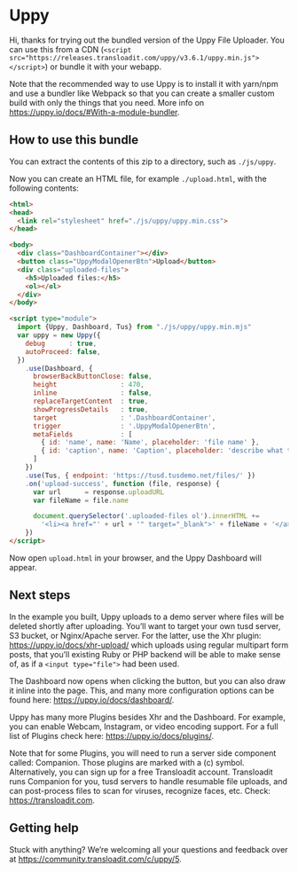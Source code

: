 # Uppy

Hi, thanks for trying out the bundled version of the Uppy File Uploader. You can use
this from a CDN (`<script src="https://releases.transloadit.com/uppy/v3.6.1/uppy.min.js"></script>`) or bundle it with your webapp.

Note that the recommended way to use Uppy is to install it with yarn/npm and use a
bundler like Webpack so that you can create a smaller custom build with only the
things that you need. More info on <https://uppy.io/docs/#With-a-module-bundler>.

## How to use this bundle

You can extract the contents of this zip to a directory, such as `./js/uppy`.

Now you can create an HTML file, for example `./upload.html`, with the following contents:

```html
<html>
<head>
  <link rel="stylesheet" href="./js/uppy/uppy.min.css">
</head>

<body>
  <div class="DashboardContainer"></div>
  <button class="UppyModalOpenerBtn">Upload</button>
  <div class="uploaded-files">
    <h5>Uploaded files:</h5>
    <ol></ol>
  </div>
</body>

<script type="module">
  import {Uppy, Dashboard, Tus} from "./js/uppy/uppy.min.mjs"
  var uppy = new Uppy({
    debug      : true,
    autoProceed: false,
  })
    .use(Dashboard, {
      browserBackButtonClose: false,
      height                : 470,
      inline                : false,
      replaceTargetContent  : true,
      showProgressDetails   : true,
      target                : '.DashboardContainer',
      trigger               : '.UppyModalOpenerBtn',
      metaFields            : [
        { id: 'name', name: 'Name', placeholder: 'file name' },
        { id: 'caption', name: 'Caption', placeholder: 'describe what the image is about' }
      ]
    })
    .use(Tus, { endpoint: 'https://tusd.tusdemo.net/files/' })
    .on('upload-success', function (file, response) {
      var url      = response.uploadURL
      var fileName = file.name

      document.querySelector('.uploaded-files ol').innerHTML +=
        '<li><a href="' + url + '" target="_blank">' + fileName + '</a></li>'
    })
</script>
```

Now open `upload.html` in your browser, and the Uppy Dashboard will appear.

## Next steps

In the example you built, Uppy uploads to a demo server where files will be deleted
shortly after uploading. You’ll want to target your own tusd server, S3 bucket, or Nginx/Apache server. For the latter, use the Xhr plugin: <https://uppy.io/docs/xhr-upload/> which uploads using regular multipart form posts, that you’ll existing Ruby or PHP backend will be able to make sense of, as if a `<input type="file">` had been used.

The Dashboard now opens when clicking the button, but you can also draw it inline into the page. This, and many more configuration options can be found here: <https://uppy.io/docs/dashboard/>.

Uppy has many more Plugins besides Xhr and the Dashboard. For example, you can enable Webcam, Instagram, or video encoding support. For a full list of Plugins check here: <https://uppy.io/docs/plugins/>.

Note that for some Plugins, you will need to run a server side component called: Companion. Those plugins are marked with a (c) symbol. Alternatively, you can sign up for a free Transloadit account. Transloadit runs Companion for you, tusd servers to handle resumable file uploads, and can post-process files to scan for viruses, recognize faces, etc. Check: <https://transloadit.com>.

## Getting help

Stuck with anything? We’re welcoming all your questions and feedback over at <https://community.transloadit.com/c/uppy/5>.
